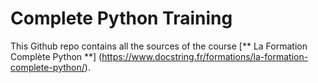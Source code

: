 # Complete Python Training
This Github repo contains all the sources of the course [** La Formation Complète Python **] (https://www.docstring.fr/formations/la-formation-complete-python/).
